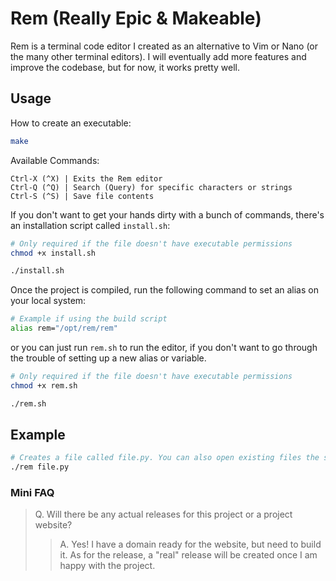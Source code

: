 # Rem (Really Epic & Makeable) 

Rem is a terminal code editor I created as an alternative to Vim or Nano (or the many other terminal editors). I will eventually add more features and improve the codebase, but for now, it works pretty well.

## Usage

How to create an executable:
```bash
make
```

Available Commands:
```
Ctrl-X (^X) | Exits the Rem editor
Ctrl-Q (^Q) | Search (Query) for specific characters or strings
Ctrl-S (^S) | Save file contents
```

If you don't want to get your hands dirty with a bunch of commands, there's an installation script called `install.sh`:
```bash
# Only required if the file doesn't have executable permissions
chmod +x install.sh

./install.sh
```

Once the project is compiled, run the following command to set an alias on your local system:
```bash
# Example if using the build script
alias rem="/opt/rem/rem"
```
or you can just run `rem.sh` to run the editor, if you don't want to go through the trouble of setting up a new alias or variable.
```bash
# Only required if the file doesn't have executable permissions
chmod +x rem.sh

./rem.sh
```

## Example
```bash
# Creates a file called file.py. You can also open existing files the same way!
./rem file.py
```

### Mini FAQ
> Q. Will there be any actual releases for this project or a project website?
>> A. Yes! I have a domain ready for the website, but need to build it. As for the release, a "real" release will be created once I am happy with the project.